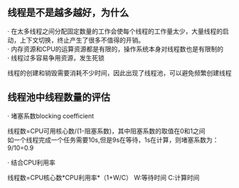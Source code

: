 ## 线程是不是越多越好，为什么

· 在太多线程之间分配固定数量的工作会使每个线程的工作量太少，大量线程的启动，上下文切换，终止产生了很多不值得的开销。\
· 内存资源和CPU的运算资源都是有限的，操作系统本身对线程数也是有限制的\
· 线程过多容易争用资源，发生死锁

线程的创建和销毁需要消耗不少时间，因此出现了线程池，可以避免频繁创建线程

## 线程池中线程数量的评估

· 堵塞系数blocking coefficient

线程数=CPU可用核心数/(1-阻塞系数)，其中阻塞系数的取值在0和1之间\
如一个线程完成一个任务需要10s,但是9s在等待，1s在计算，则堵塞系数为：9/10=0.9

· 结合CPU利用率

线程数=CPU核心数\*CPU利用率\*（1+W/C）   W:等待时间  C:计算时间
